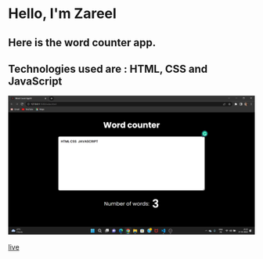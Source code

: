 # Hello, I'm Zareel

## Here is the word counter app.

## Technologies used are : HTML, CSS and JavaScript

![image](./ProjectScreenshot.png)

[live](https://z-word-count-app.netlify.app/)
